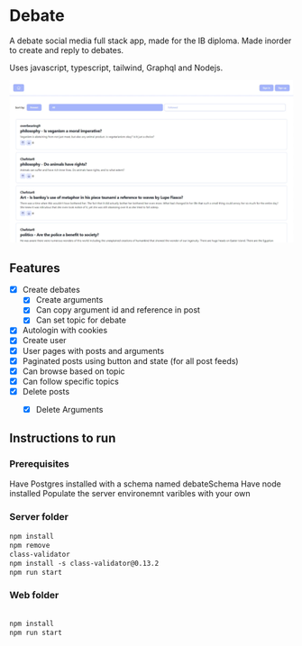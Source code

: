 # Debate

A debate social media full stack app, made for the IB diploma.
Made inorder to create and reply to debates.

Uses javascript, typescript, tailwind, Graphql and Nodejs.

![Image of the debate app on desktop](https://github.com/chefsApprentice/Debate/blob/main/githubPreview/debate.PNG)

## Features

- [x] Create debates
  - [x] Create arguments
  - [x] Can copy argument id and reference in post
  - [x] Can set topic for debate
- [x] Autologin with cookies
- [x] Create user
- [x] User pages with posts and arguments
- [x] Paginated posts using button and state (for all post feeds)
- [x] Can browse based on topic
- [x] Can follow specific topics
- [x] Delete posts
  - [x] Delete Arguments


## Instructions to run

### Prerequisites

Have Postgres installed with a schema named debateSchema
Have node installed
Populate the server environemnt varibles with your own

### Server folder

```
npm install
npm remove
class-validator
npm install -s class-validator@0.13.2
npm run start

```

### Web folder

```

npm install
npm run start

```

